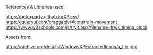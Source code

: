 References & Libraries used:

https://botoxparty.github.io/XP.css/
https://jqueryui.com/draggable/#constrain-movement
https://www.w3schools.com/js/tryit.asp?filename=tryjs_timing_clock

Assets from:

https://archive.org/details/WindowsXPExtractedIcons/a_tile.png
